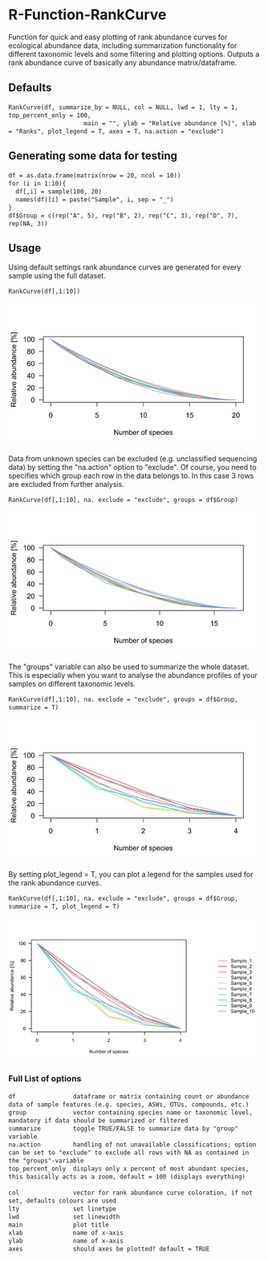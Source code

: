 # R-Function-RankCurve
Function for quick and easy plotting of rank abundance curves for ecological abundance data,
including summarization functionality for different taxonomic levels and some filtering and plotting options. 
Outputs a rank abundance curve of basically any abundance matrix/dataframe.


## Defaults
```
RankCurve(df, summarize_by = NULL, col = NULL, lwd = 1, lty = 1, top_percent_only = 100,
                     main = "", ylab = "Relative abundance [%]", xlab = "Ranks", plot_legend = T, axes = T, na.action = "exclude")
```

## Generating some data for testing
```
df = as.data.frame(matrix(nrow = 20, ncol = 10))
for (i in 1:10){
  df[,i] = sample(100, 20)
  names(df)[i] = paste("Sample", i, sep = "_") 
}
df$Group = c(rep("A", 5), rep("B", 2), rep("C", 3), rep("D", 7), rep(NA, 3))

```
## Usage
Using default settings rank abundance curves are generated for every sample using the full dataset.
```
RankCurve(df[,1:10])
```
![](images/1.png)

Data from unknown species can be excluded (e.g. unclassified sequencing data) by setting the "na.action" option to "exclude".
Of course, you need to specifies which group each row in the data belongs to.
In this case 3 rows are excluded from further analysis.
```
RankCurve(df[,1:10], na. exclude = "exclude", groups = df$Group)
```
![](images/2.png)

The "groups" variable can also be used to summarize the whole dataset.
This is especially when you want to analyse the abundance profiles of your samples on different taxonomic levels.
```
RankCurve(df[,1:10], na. exclude = "exclude", groups = df$Group, summarize = T)
```
![](images/3.png)

By setting plot_legend = T, you can plot a legend for the samples used for the rank abundance curves. 
```
RankCurve(df[,1:10], na. exclude = "exclude", groups = df$Group, summarize = T, plot_legend = T)
```
![](images/4.png)


### Full List of options
```
df                dataframe or matrix containing count or abundance data of sample features (e.g. species, ASWs, OTUs, compounds, etc.)
group             vector containing species name or taxonomic level, mandatory if data should be summarized or filtered
summarize         toggle TRUE/FALSE to summarize data by "group" variable
na.action         handling of not unavailable classifications; option can be set to "exclude" to exclude all rows with NA as contained in the "groups"-variable 
top_percent_only  displays only x percent of most abundant species, this basically acts as a zoom, default = 100 (displays everything)

col               vector for rank abundance curve coloration, if not set, defaults colours are used
lty               set linetype
lwd               set linewidth
main              plot title
xlab              name of x-axis
ylab              name of x-axis
axes              should axes be plotted? default = TRUE
```
